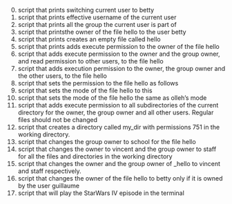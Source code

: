 0. script that prints switching current user to betty
1. script that prints effective username of the current user
2. script that prints all the group the current user is part of
3. script that printsthe owner of the file hello to the user betty
4. script that prints creates an empty file called hello
5. script that prints adds execute permission to the owner of the file hello
6. script that adds execute permission to the owner and the group owner, and read    permission to other users, to the file hello
7. script that adds execution permission to the owner, the group owner and the 
   other users, to the file hello
8. script that sets the permission to the file hello as follows
9. script that sets the mode of the file hello to this
10. script that sets the mode of the file hello the same as olleh’s mode
11. script that adds execute permission to all subdirectories of the current 
    directory for the owner, the group owner and all other users. Regular files 
    should not be changed
12. script that creates a directory called my_dir with permissions 751 in the 
    working directory.
13. script that changes the group owner to school for the file hello
14. script that changes the owner to vincent and the group owner to staff for all     the files and directories in the working directory
15. script that changes the owner and the group owner of _hello to vincent and 
    staff respectively.
16. script that changes the owner of the file hello to betty only if it is owned
    by the user guillaume
17. script that will play the StarWars IV episode in the terminal
